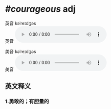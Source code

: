 # ***\#courageous*** adj
英音 kəˈreɪdʒəs  
英音
<audio src="./media/courageous1_AAC.aac" controls="controls"></audio>

美音 kəˈreɪdʒəs  
美音
<audio src="./media/courageous2_AAC.aac" controls="controls"></audio>



  

英文释义
---
### 1.**勇敢的；有胆量的**  


